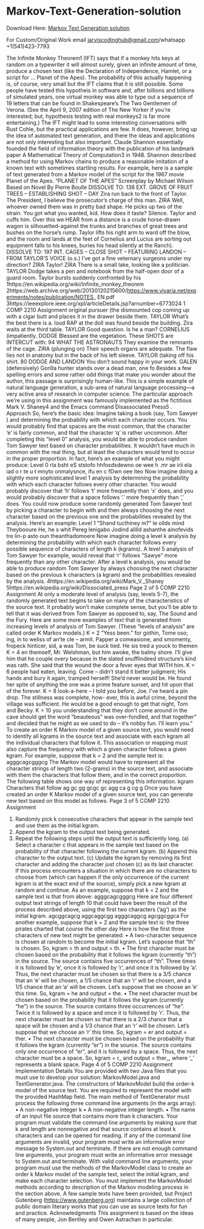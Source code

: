 # Markov-Text-Generation-solution

Download Here: [Markov Text Generation solution](https://jarviscodinghub.com/assignment/markov-text-generation-solution/)

For Custom/Original Work email jarviscodinghub@gmail.com/whatsapp +1(541)423-7793

The Infinite Monkey Theorem1
(IFT) says that if a monkey hits keys at random on a typewriter it will
almost surely, given an infinite amount of time, produce a chosen text (like the Declaration of Independence,
Hamlet, or a script for … Planet of the Apes). The probability of this actually happening is, of course, very
small but the IFT claims that it is still possible. Some people have tested this hypotheis in software and,
after billions and billions of simulated years, one virtual monkey was able to type out a sequence of 19 letters
that can be found in Shakespeare’s The Two Gentlemen of Verona. (See the April 9, 2007 edition of The
New Yorker if you’re interested; but, hypothesis testing with real monkeys2
is far more entertaining.)
The IFT might lead to some interesting conversations with Rust Cohle, but the practical applications are
few. It does, however, bring up the idea of automated text generation, and there the ideas and applications
are not only interesting but also important. Claude Shannon essentially founded the field of information
theory with the publication of his landmark paper A Mathematical Theory of Computation3
in 1948. Shannon
described a method for using Markov chains to produce a reasonable imitation of a known text with sometimes
startling results. For example, here is a sample of text generated from a Markov model of the script for the
1967 movie Planet of the Apes.
“PLANET OF THE APES”
Screenplay by Michael Wilson
Based on Novel By Pierre Boulle
DISSOLVE TO: 138 EXT. GROVE OF FRUIT TREES – ESTABLISHING SHOT – DAY
Zira run back to the front of Taylor.
The President, I believe the prosecutor’s charge of this man.
ZIRA Well, whoever owned them was in pretty bad shape.
He picks up two of the strain.
You got what you wanted, kid. How does it taste? Silence.
Taylor and cuffs him.
Over this we HEAR from a distance is a crude horse-drawn wagon
is silhouetted-against the trunks and branches of great trees and
bushes on the horse’s rump. Taylor lifts his right arm to
ward off the blow, and the room and lands at the feet of Cornelius
and Lucius are sorting out equipment falls to his knees, buries
his head silently at the Ranch).
DISSOLVE TO: 197 INT. CAGES – CLOSE SHOT –
FEATURING LANDON – FROM TAYLOR’S VOICE (o.s.)
I’ve got a fine veternary surgeons under my direction?
ZIRA Taylor!
ZIRA There is a small lake, looking like a politician.
TAYLOR Dodge takes a pen and notebook from the half-open door
of a guard room. Taylor bursts suddenly confronted by his
1https://en.wikipedia.org/wiki/Infinite_monkey_theorem
2https://web.archive.org/web/20130120215600/https://www.vivaria.net/experiments/notes/publication/NOTES_
EN.pdf
3https://ieeexplore.ieee.org/xpl/articleDetails.jsp?arnumber=6773024
1
COMP 2210 Assignment
original pursuer (the dismounted cop coming up with a cigar butt and
places it in the drawer beside them.
TAYLOR What’s the best there is a. loud RAP at the doll was found
beside the building. Zira waits at the third table.
TAYLOR Good question. Is he a man?
CORNELIUS (impatiently.
DODGE Blessed are the vegetation.
These SHOTS are INTERCUT with: 94 WHAT THE ASTRONAUTS
They examine the remnants of the cage.
ZIRA (plunging on) Their speech organs are adequate.
The flaw lies not in anatomy but in the back of his left sleeve.
TAYLOR (taking off his shirt. 80 DODGE AND LANDON
You don’t sound happy in your work.
GALEN (defensively) Gorilla hunter stands over a dead man, one fo
Besides a few spelling errors and some rather odd things that make you wonder about the author, this
passage is surprisingly human-like. This is a simple example of natural language generation, a sub-area of
natural language processing—a very active area of research in computer science. The particular approach
we’re using in this assignment was famously implemented as the fictitious Mark V. Shaney4 and the Emacs
command Disassociated Press5
.
Approach
So, here’s the basic idea: Imagine taking a book (say, Tom Sawyer ) and determining the probability with
which each character occurs. You would probably find that spaces are the most common, that the character
‘e’ is fairly common, and that the character ‘q’ is rather uncommon. After completing this “level 0” analysis,
you would be able to produce random Tom Sawyer text based on character probabilities. It wouldn’t have
much in common with the real thing, but at least the characters would tend to occur in the proper proportion. In fact, here’s an example of what you might produce:
Level 0
rla bsht eS ststofo hhfosdsdewno oe wee h .mr ae irii ela iad o r te u t mnyto onmalysnce,
ifu en c fDwn oee iteo
Now imagine doing a slightly more sophisticated level 1 analysis by determining the probability with
which each character follows every other character. You would probably discover that ‘h’ follows ‘t’ more
frequently than ‘x’ does, and you would probably discover that a space follows ‘.’ more frequently than ‘,’
does. You could now produce some randomly generated Tom Sawyer text by picking a character to begin
with and then always choosing the next character based on the previous one and the probabilities revealed
by the analysis. Here’s an example:
Level 1
“Shand tucthiney m?” le ollds mind Theybooure He, he s whit Pereg lenigabo Jodind alllld
ashanthe ainofevids tre lin-p asto oun theanthadomoere
Now imagine doing a level k analysis by determining the probability with which each character follows
every possible sequence of characters of length k (kgrams). A level 5 analysis of Tom Sawyer for example,
would reveal that ‘r’ follows “Sawye” more frequently than any other character. After a level k analysis, you
would be able to produce random Tom Sawyer by always choosing the next character based on the previous
k characters (a kgram) and the probabilities revealed by the analysis.
4https://en.wikipedia.org/wiki/Mark_V._Shaney
5https://en.wikipedia.org/wiki/Dissociated_press
Page 2 of 5
COMP 2210 Assignment
At only a moderate level of analysis (say, levels 5-7), the randomly generated text begins to take on many
of the characteristics of the source text. It probably won’t make complete sense, but you’ll be able to tell
that it was derived from Tom Sawyer as opposed to, say, The Sound and the Fury.
Here are some more examples of text that is generated from increasing levels of analysis of Tom Sawyer.
(These “levels of analysis” are called order K Markov models.)
K = 2
“Yess been.” for gothin, Tome oso; ing, in to weliss of an’te cle – armit. Papper a comeasione,
and smomenty, fropeck hinticer, sid, a was Tom, be suck tied. He sis tred a youck to themen
K = 4
en themself, Mr. Welshman, but him awoke, the balmy shore. I’ll give him that he couple
overy because in the slated snufflindeed structure’s kind was rath. She said that the wound
the door a fever eyes that WITH him.
K = 6
people had eaten, leaving. Come – didn’t stand it better judgment; His hands and bury it
again, tramped herself! She’d never would be. He found her spite of anything the one was
a prime feature sunset, and hit upon that of the forever.
K = 8
look-a-here – I told you before, Joe. I’ve heard a pin drop. The stillness was complete,
how- ever, this is awful crime, beyond the village was sufficient. He would be a good enough
to get that night, Tom and Becky.
K = 10
you understanding that they don’t come around in the cave should get the word “beauteous”
was over-fondled, and that together” and decided that he might as we used to do – it’s nobby
fun. I’ll learn you.”
To create an order K Markov model of a given source text, you would need to identify all kgrams in the
source text and associate with each kgram all the individual characters that follow it. This association or
mapping must also capture the frequency with which a given character follows a given kgram. For example,
suppose that k = 2 and the sample text is:
agggcagcgggcg
The Markov model would have to represent all the character strings of length two (2-grams) in the source
text, and associate with them the characters that follow them, and in the correct proportion. The following
table shows one way of representing this information.
kgram Characters that follow
ag gc
gg gcgc
gc agg
ca g
cg g
Once you have created an order K Markov model of a given source text, you can generate new text based
on this model as follows.
Page 3 of 5
COMP 2210 Assignment
1. Randomly pick k consecutive characters that appear in the sample text and use them as the initial
kgram.
2. Append the kgram to the output text being generated.
3. Repeat the following steps until the output text is sufficiently long.
(a) Select a character c that appears in the sample text based on the probability of that character
following the current kgram.
(b) Append this character to the output text.
(c) Update the kgram by removing its first character and adding the character just chosen (c) as its
last character.
If this process encounters a situation in which there are no characters to choose from (which can happen
if the only occurrence of the current kgram is at the exact end of the source), simply pick a new kgram at
random and continue.
As an example, suppose that k = 2 and the sample text is that from above:
agggcagcgggcg
Here are four different output text strings of length 10 that could have been the result of the process
described above, using the first two characters (’ag’) as the initial kgram.
agcggcagcg
aggcaggcgg
agggcaggcg
agcggcggca
For another example, suppose that k = 2 and the sample text is:
the three pirates charted that course the other day
Here is how the first three characters of new text might be generated:
• A two-character sequence is chosen at random to become the initial kgram. Let’s suppose that “th” is
chosen. So, kgram = th and output = th.
• The first character must be chosen based on the probability that it follows the kgram (currently “th”)
in the source. The source contains five occurrences of “th”. Three times it is followed by ’e’, once it is
followed by ’r’, and once it is followed by ’a’. Thus, the next character must be chosen so that there
is a 3/5 chance that an ’e’ will be chosen, a 1/5 chance that an ’r’ will be chosen, and a 1/5 chance
that an ’a’ will be chosen. Let’s suppose that we choose an ’e’ this time. So, kgram = he and output
= the.
• The next character must be chosen based on the probability that it follows the kgram (currently “he”)
in the source. The source contains three occurrences of “he”. Twice it is followed by a space and once
it is followed by ’r’. Thus, the next character must be chosen so that there is a 2/3 chance that a space
will be chosen and a 1/3 chance that an ’r’ will be chosen. Let’s suppose that we choose an ’r’ this
time. So, kgram = er and output = ther.
• The next character must be chosen based on the probability that it follows the kgram (currently “er”)
in the source. The source contains only one occurrence of “er”, and it is followed by a space. Thus, the
next character must be a space. So, kgram = r_ and output = ther_, where ’_’ represents a blank
space.
Page 4 of 5
COMP 2210 Assignment
Implementation Details
You are provided with two Java files that you must use to develop your solution: MarkovModel.java and
TextGenerator.java.
The constructors of MarkovModel build the order-k model of the source text. You are required to
represent the model with the provided HashMap field.
The main method of TextGenerator must process the following three command line arguments (in the
args array):
• A non-negative integer k
• A non-negative integer length.
• The name of an input file source that contains more than k characters.
Your program must validate the command line arguments by making sure that k and length are nonnegative and that source contains at least k characters and can be opened for reading. If any of the
command line arguments are invalid, your program must write an informative error message to System.out
and terminate. If there are not enough command line arguments, your program must write an informative
error message to System.out and terminate.
With valid command line arguments, your program must use the methods of the MarkovModel class
to create an order k Markov model of the sample text, select the initial kgram, and make each character
selection. You must implement the MarkovModel methods according to description of the Markov modeling
process in the section above.
A few sample texts have been provided, but Project Gutenberg (https://www.gutenberg.org) maintains
a large collection of public domain literary works that you can use as source texts for fun and practice.
Acknowledgments
This assignment is based on the ideas of many people, Jon Bentley and Owen Astrachan in particular.

